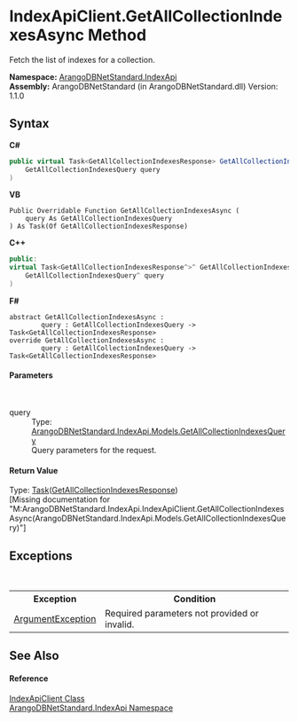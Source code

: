 # IndexApiClient.GetAllCollectionIndexesAsync Method 
 

Fetch the list of indexes for a collection.

**Namespace:**&nbsp;<a href="c8666c24-b9f9-d1e8-59d0-dcd7f4a3a735">ArangoDBNetStandard.IndexApi</a><br />**Assembly:**&nbsp;ArangoDBNetStandard (in ArangoDBNetStandard.dll) Version: 1.1.0

## Syntax

**C#**<br />
``` C#
public virtual Task<GetAllCollectionIndexesResponse> GetAllCollectionIndexesAsync(
	GetAllCollectionIndexesQuery query
)
```

**VB**<br />
``` VB
Public Overridable Function GetAllCollectionIndexesAsync ( 
	query As GetAllCollectionIndexesQuery
) As Task(Of GetAllCollectionIndexesResponse)
```

**C++**<br />
``` C++
public:
virtual Task<GetAllCollectionIndexesResponse^>^ GetAllCollectionIndexesAsync(
	GetAllCollectionIndexesQuery^ query
)
```

**F#**<br />
``` F#
abstract GetAllCollectionIndexesAsync : 
        query : GetAllCollectionIndexesQuery -> Task<GetAllCollectionIndexesResponse> 
override GetAllCollectionIndexesAsync : 
        query : GetAllCollectionIndexesQuery -> Task<GetAllCollectionIndexesResponse> 
```


#### Parameters
&nbsp;<dl><dt>query</dt><dd>Type: <a href="ea0473e6-baee-7429-e76a-b8c939c35423">ArangoDBNetStandard.IndexApi.Models.GetAllCollectionIndexesQuery</a><br />Query parameters for the request.</dd></dl>

#### Return Value
Type: <a href="https://docs.microsoft.com/dotnet/api/system.threading.tasks.task-1" target="_blank" rel="noopener noreferrer">Task</a>(<a href="48daa190-7e23-8ca4-947c-180d886808f9">GetAllCollectionIndexesResponse</a>)<br />\[Missing <returns> documentation for "M:ArangoDBNetStandard.IndexApi.IndexApiClient.GetAllCollectionIndexesAsync(ArangoDBNetStandard.IndexApi.Models.GetAllCollectionIndexesQuery)"\]

## Exceptions
&nbsp;<table><tr><th>Exception</th><th>Condition</th></tr><tr><td><a href="https://docs.microsoft.com/dotnet/api/system.argumentexception" target="_blank" rel="noopener noreferrer">ArgumentException</a></td><td>Required parameters not provided or invalid.</td></tr></table>

## See Also


#### Reference
<a href="456385aa-3025-41d2-ab3c-5f0295e7905a">IndexApiClient Class</a><br /><a href="c8666c24-b9f9-d1e8-59d0-dcd7f4a3a735">ArangoDBNetStandard.IndexApi Namespace</a><br />